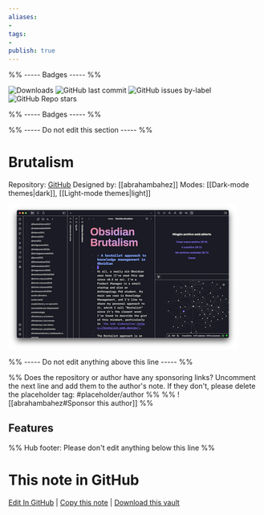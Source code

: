 ```yaml
---
aliases:
- 
tags: 
- 
publish: true
---
```


%% ----- Badges ----- %%

![Downloads](https://img.shields.io/badge/downloads-2351-573E7A?style=for-the-badge&logo=)
![GitHub last commit](https://img.shields.io/github/last-commit/abrahambahez/Brutalism?color=573E7A&label=last%20update&logo=github&style=for-the-badge)
![GitHub issues by-label](https://img.shields.io/github/issues/abrahambahez/Brutalism/help%20wanted?color=573E7A&logo=github&style=for-the-badge) 
![GitHub Repo stars](https://img.shields.io/github/stars/abrahambahez/Brutalism?color=573E7A&logo=github&style=for-the-badge)

%% ----- Badges ----- %%

%% ----- Do not edit this section ----- %%

# Brutalism

Repository: [GitHub](https://github.com/abrahambahez/Brutalism)
Designed by: [[abrahambahez]]
Modes: [[Dark-mode themes|dark]], [[Light-mode themes|light]]



![screenshot](https://github.com/abrahambahez/Brutalism/raw/HEAD/brutalism_dark.png)

%% ----- Do not edit anything above this line ----- %% 

%% Does the repository or author have any sponsoring links? Uncomment the next line and add them to the author's note. If they don't, please delete the placeholder tag: #placeholder/author %%
%% ![[abrahambahez#Sponsor this author]] %%


## Features



%% Hub footer: Please don't edit anything below this line %%

# This note in GitHub

<span class="git-footer">[Edit In GitHub](https://github.dev/obsidian-community/obsidian-hub/blob/main/02%20-%20Community%20Expansions/02.05%20All%20Community%20Expansions/Themes/Brutalism.md "git-hub-edit-note") | [Copy this note](https://raw.githubusercontent.com/obsidian-community/obsidian-hub/main/02%20-%20Community%20Expansions/02.05%20All%20Community%20Expansions/Themes/Brutalism.md "git-hub-copy-note") | [Download this vault](https://github.com/obsidian-community/obsidian-hub/archive/refs/heads/main.zip "git-hub-download-vault") </span>
